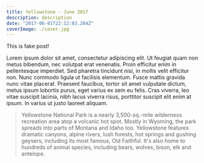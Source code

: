 ```yaml
---
title: Yellowstone - June 2017
description: description
date: "2017-06-01T22:12:03.284Z"
coverImage: ./cover.jpg
---
```


This is fake post!

Lorem ipsum dolor sit amet, consectetur adipiscing elit. Ut feugiat quam non metus bibendum, nec volutpat erat venenatis. Proin efficitur enim in pellentesque imperdiet. Sed pharetra tincidunt nisi, in mollis velit efficitur non. Nunc commodo ligula ut facilisis elementum. Fusce mattis gravida nunc vitae placerat. Praesent faucibus, tortor sit amet vulputate dictum, metus ipsum lobortis purus, eget varius ex sem eu felis. Cras viverra, leo vitae suscipit lacinia, nibh lacus viverra risus, porttitor suscipit elit enim at ipsum. In varius ut justo laoreet aliquam.

> Yellowstone National Park is a nearly 3,500-sq.-mile wilderness recreation area atop a volcanic hot spot. Mostly in Wyoming, the park spreads into parts of Montana and Idaho too. Yellowstone features dramatic canyons, alpine rivers, lush forests, hot springs and gushing geysers, including its most famous, Old Faithful. It's also home to hundreds of animal species, including bears, wolves, bison, elk and antelope.
